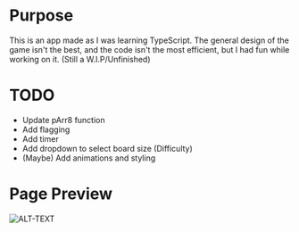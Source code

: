# Purpose
This is an app made as I was learning TypeScript. The general design of the game isn't the best, and the code isn't the most efficient, but I had fun while working on it. (Still a W.I.P/Unfinished)

# TODO
- Update pArr8 function
- Add flagging
- Add timer
- Add dropdown to select board size (Difficulty)
- (Maybe) Add animations and styling

# Page Preview
![ALT-TEXT](https://i.imgur.com/8ehJRlm.gif)

